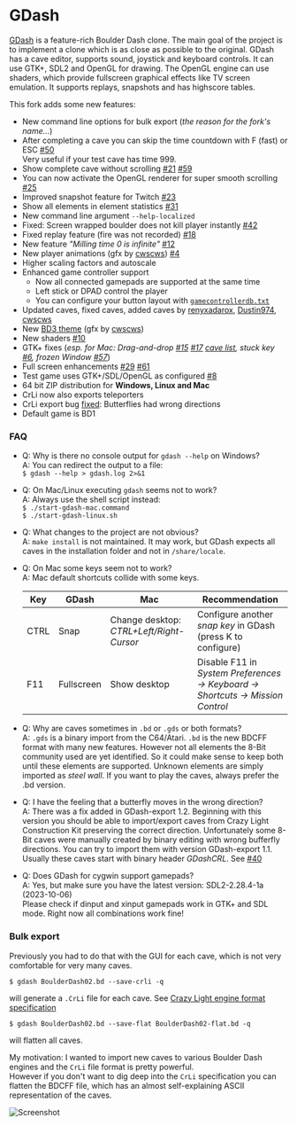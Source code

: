 # GDash #

[GDash](https://bitbucket.org/czirkoszoltan/gdash/src/master/README.md) is a feature-rich Boulder Dash clone.
The main goal of the project is to implement a clone which is as close as possible to the original.
GDash has a cave editor, supports sound, joystick and keyboard controls.
It can use GTK+, SDL2 and OpenGL for drawing.
The OpenGL engine can use shaders, which provide fullscreen graphical effects like TV screen emulation.
It supports replays, snapshots and has highscore tables.

This fork adds some new features:

* New command line options for bulk export (*the reason for the fork's name...*)
* After completing a cave you can skip the time countdown with F (fast) or ESC [#50](https://github.com/revvv/gdash-export-CrLi/issues/50)<br>
  Very useful if your test cave has time 999.
* Show complete cave without scrolling [#21](https://github.com/revvv/gdash-export-CrLi/issues/21) [#59](https://github.com/revvv/gdash-export-CrLi/issues/59)
* You can now activate the OpenGL renderer for super smooth scrolling [#25](https://github.com/revvv/gdash-export-CrLi/issues/25)
* Improved snapshot feature for Twitch [#23](https://github.com/revvv/gdash-export-CrLi/issues/23)
* Show all elements in element statistics [#31](https://github.com/revvv/gdash-export-CrLi/issues/31)
* New command line argument `--help-localized`
* Fixed: Screen wrapped boulder does not kill player instantly [#42](https://github.com/revvv/gdash-export-CrLi/issues/42)
* Fixed replay feature (fire was not recorded) [#18](https://github.com/revvv/gdash-export-CrLi/issues/18)
* New feature *"Milling time 0 is infinite"* [#12](https://github.com/revvv/gdash-export-CrLi/issues/12)
* New player animations (gfx by [cwscws](https://github.com/cwscws)) [#4](https://github.com/revvv/gdash-export-CrLi/issues/4)
* Higher scaling factors and autoscale
* Enhanced game controller support
    * Now all connected gamepads are supported at the same time
    * Left stick or DPAD control the player
    * You can configure your button layout with [`gamecontrollerdb.txt`](https://github.com/revvv/gdash-export-CrLi/blob/master/gamecontrollerdb.txt)
* Updated caves, fixed caves, added caves by [renyxadarox](https://github.com/renyxadarox), [Dustin974](https://github.com/Dustin974), [cwscws](https://github.com/cwscws)
* New [BD3 theme](https://github.com/revvv/gdash-export-CrLi/blob/master/include/c64_gfx_bd3.png) (gfx by [cwscws](https://github.com/cwscws))
* New shaders [#10](https://github.com/revvv/gdash-export-CrLi/issues/10)
* GTK+ fixes (*esp. for Mac: Drag-and-drop [#15](https://github.com/revvv/gdash-export-CrLi/issues/15) [#17](https://github.com/revvv/gdash-export-CrLi/issues/17) [cave list](https://github.com/revvv/gdash-export-CrLi/commit/1c528dc19f3d7377c5c9f201e04a4d2790be35cb), stuck key [#6](https://github.com/revvv/gdash-export-CrLi/issues/6), frozen Window [#57](https://github.com/revvv/gdash-export-CrLi/issues/57)*)
* Full screen enhancements [#29](https://github.com/revvv/gdash-export-CrLi/issues/29) [#61](https://github.com/revvv/gdash-export-CrLi/issues/61)
* Test game uses GTK+/SDL/OpenGL as configured [#8](https://github.com/revvv/gdash-export-CrLi/issues/8)
* 64 bit ZIP distribution for **Windows, Linux and Mac**
* CrLi now also exports teleporters
* CrLi export bug [fixed](https://github.com/revvv/gdash-export-CrLi/commit/f2c9913cfdc84fc8a0e519cf547e35d6d3d70fca): Butterflies had wrong directions
* Default game is BD1

### FAQ
- Q: Why is there no console output for `gdash --help` on Windows?<br>
  A: You can redirect the output to a file:<br>
    `$ gdash --help > gdash.log 2>&1`

- Q: On Mac/Linux executing `gdash` seems not to work?<br>
  A: Always use the shell script instead:<br>
    `$ ./start-gdash-mac.command`<br>
    `$ ./start-gdash-linux.sh`
- Q: What changes to the project are not obvious?<br>
  A: `make install` is not maintained. It may work, but GDash expects all caves in the installation folder and not in `/share/locale`.
- Q: On Mac some keys seem not to work?<br>
  A: Mac default shortcuts collide with some keys.
  
    | Key       | GDash      | Mac                                      | Recommendation                                                                  |
    |-----------|------------|------------------------------------------|---------------------------------------------------------------------------------|
    | CTRL      | Snap       | Change desktop: _CTRL+Left/Right-Cursor_ | Configure another _snap key_ in GDash (press K to configure)                    |
    | F11       | Fullscreen | Show desktop                             | Disable F11 in _System Preferences -> Keyboard -> Shortcuts -> Mission Control_ |
- Q: Why are caves sometimes in `.bd` or `.gds` or both formats?<br>
  A: `.gds` is a binary import from the C64/Atari. `.bd` is the new BDCFF format with many new features.
     However not all elements the 8-Bit community used are yet identified. So it could make sense to keep both until these elements are supported.
     Unknown elements are simply imported as _steel wall_. If you want to play the caves, always prefer the .bd version.
- Q: I have the feeling that a butterfly moves in the wrong direction?<br>
  A: There was a fix added in GDash-export 1.2. Beginning with this version you should be able to import/export caves
     from Crazy Light Construction Kit preserving the correct direction.
     Unfortunately some 8-Bit caves were manually created by binary editing with wrong bufferfly directions.
     You can try to import them with version GDash-export 1.1. Usually these caves start with binary header _GDashCRL_.
     See [#40](https://github.com/revvv/gdash-export-CrLi/issues/40)
- Q: Does GDash for cygwin support gamepads?<br>
  A: Yes, but make sure you have the latest version: SDL2-2.28.4-1a (2023-10-06)<br>
     Please check if dinput and xinput gamepads work in GTK+ and SDL mode. Right now all combinations work fine!

### Bulk export

Previously you had to do that with the GUI for each cave, which is not very comfortable for very many caves.

    $ gdash BoulderDash02.bd --save-crli -q

will generate a `.CrLi` file for each cave. See [Crazy Light engine format specification](http://www.gratissaugen.de/erbsen/BD-Inside-FAQ.html#CrLi-Engine)

    $ gdash BoulderDash02.bd --save-flat BoulderDash02-flat.bd -q

will flatten all caves.

My motivation: I wanted to import new caves to various Boulder Dash engines and the `CrLi` file format is pretty powerful.<br>
However if you don't want to dig deep into the `CrLi` specification you can flatten the BDCFF file, which has an almost self-explaining ASCII
representation of the caves.

![Screenshot](https://raw.githubusercontent.com/revvv/gdash-export-CrLi/master/Arno_Dash-21-A.png)


